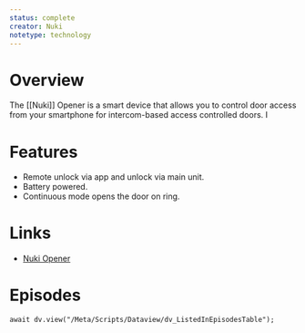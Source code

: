 ```yaml
---
status: complete
creator: Nuki
notetype: technology
---
```

# Overview
The [[Nuki]] Opener is a smart device that allows you to control door access from your smartphone for intercom-based access controlled doors. I


# Features
- Remote unlock via app and unlock via main unit.
- Battery powered.
- Continuous mode opens the door on ring.

# Links
- [Nuki Opener](https://nuki.io/en/opener/)

# Episodes
```dataviewjs
await dv.view("/Meta/Scripts/Dataview/dv_ListedInEpisodesTable");
```
